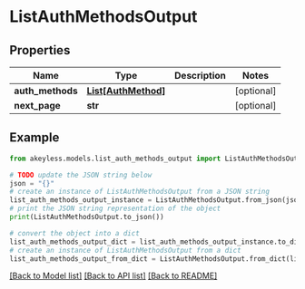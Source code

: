 # ListAuthMethodsOutput


## Properties

Name | Type | Description | Notes
------------ | ------------- | ------------- | -------------
**auth_methods** | [**List[AuthMethod]**](AuthMethod.md) |  | [optional] 
**next_page** | **str** |  | [optional] 

## Example

```python
from akeyless.models.list_auth_methods_output import ListAuthMethodsOutput

# TODO update the JSON string below
json = "{}"
# create an instance of ListAuthMethodsOutput from a JSON string
list_auth_methods_output_instance = ListAuthMethodsOutput.from_json(json)
# print the JSON string representation of the object
print(ListAuthMethodsOutput.to_json())

# convert the object into a dict
list_auth_methods_output_dict = list_auth_methods_output_instance.to_dict()
# create an instance of ListAuthMethodsOutput from a dict
list_auth_methods_output_from_dict = ListAuthMethodsOutput.from_dict(list_auth_methods_output_dict)
```
[[Back to Model list]](../README.md#documentation-for-models) [[Back to API list]](../README.md#documentation-for-api-endpoints) [[Back to README]](../README.md)


